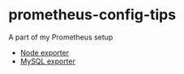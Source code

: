 # prometheus-config-tips

A part of my Prometheus setup

* [Node exporter](prometheus-node-exporter.md)
* [MySQL exporter](prometheus-mysqld-exporter.md)

